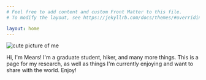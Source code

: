 ```yaml
---
# Feel free to add content and custom Front Matter to this file.
# To modify the layout, see https://jekyllrb.com/docs/themes/#overriding-theme-defaults

layout: home
---
```


![cute picture of me](/_site/assets/front_matter.jpg)

Hi, I'm Mears! I'm a graduate student, hiker, and many more things. 
This is a page for my research, as well as things I'm currently enjoying 
and want to share with the world. Enjoy!